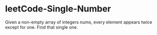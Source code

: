 # leetCode-Single-Number
Given a non-empty array of integers nums, every element appears twice except for one. Find that single one.

